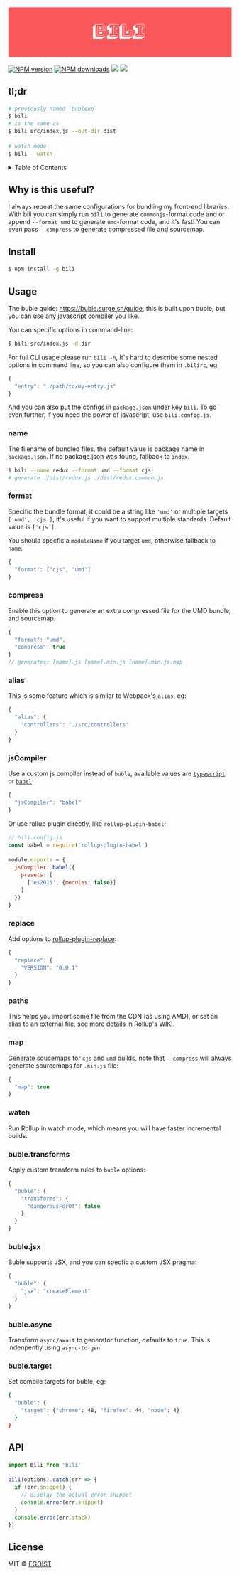 <img src="./media/logo.png" alt="logo"/><br>

<a href="https://npmjs.com/package/bili"><img src="https://img.shields.io/npm/v/bili.svg?style=flat-square" alt="NPM version"></a>
<a href="https://npmjs.com/package/bili"><img src="https://img.shields.io/npm/dm/bili.svg?style=flat-square" alt="NPM downloads"></a>
<a href="https://circleci.com/gh/egoist/bili/tree/master"><img src="https://img.shields.io/circleci/project/egoist/bili/master.svg?style=flat-square"></a>
<a href="https://codecov.io/gh/egoist/bili"><img src="https://img.shields.io/codecov/c/github/egoist/bili.svg?style=flat-square"></a>

## tl;dr

```bash
# previously named `bubleup`
$ bili
# is the same as
$ bili src/index.js --out-dir dist

# watch mode
$ bili --watch
```

<details><summary>Table of Contents</summary>

<!-- toc -->

- [Why is this useful?](#why-is-this-useful)
- [Install](#install)
- [Usage](#usage)
  * [name](#name)
  * [format](#format)
  * [compress](#compress)
  * [async](#async)
  * [alias](#alias)
  * [jsCompiler](#jscompiler)
  * [replace](#replace)
  * [paths](#paths)
  * [map](#map)
  * [watch](#watch)
  * [buble.transforms](#bubletransforms)
  * [buble.jsx](#bublejsx)
  * [target](#target)
- [API](#api)
- [License](#license)

<!-- tocstop -->

</details>

## Why is this useful?

I always repeat the same configurations for bundling my front-end libraries. With bili you can simply run `bili` to generate `commonjs`-format code and or append `--format umd` to generate `umd`-format code, and it's fast! You can even pass `--compress` to generate compressed file and sourcemap.

## Install

```bash
$ npm install -g bili
```

## Usage

The buble guide: https://buble.surge.sh/guide, this is built upon buble, but you can use any [javascript compiler](#jscompiler) you like.

You can specific options in command-line:

```bash
$ bili src/index.js -d dir
```

For full CLI usage please run `bili -h`, It's hard to describe some nested options in command line, so you can also configure them in `.bilirc`, eg:

```js
{
  "entry": "./path/to/my-entry.js"
}
```

And you can also put the configs in `package.json` under key `bili`. To go even further, if you need the power of javascript, use `bili.config.js`.

### name

The filename of bundled files, the default value is package name in `package.json`. If no package.json was found, fallback to `index`.

```bash
$ bili --name redux --format umd --format cjs
# generate ./dist/redux.js ./dist/redux.common.js
```

### format

Specific the bundle format, it could be a string like `'umd'` or multiple targets `['umd', 'cjs']`, it's useful if you want to support multiple standards. Default value is `['cjs']`.

You should specfic a `moduleName` if you target `umd`, otherwise fallback to `name`.

```js
{
  "format": ["cjs", "umd"]
}
```

### compress

Enable this option to generate an extra compressed file for the UMD bundle, and sourcemap.

```js
{
  "format": "umd",
  "compress": true
}
// generates: [name].js [name].min.js [name].min.js.map
```

### alias

This is some feature which is similar to Webpack's `alias`, eg:

```js
{
  "alias": {
    "controllers": "./src/controllers"
  }
}
```

### jsCompiler

Use a custom js compiler instead of `buble`, available values are [`typescript`](https://github.com/egoist/bili-typescript) or [`babel`](https://github.com/egoist/bili-babel):

```js
{
  "jsCompiler": "babel"
}
```

Or use rollup plugin directly, like `rollup-plugin-babel`:

```js
// bili.config.js
const babel = require('rollup-plugin-babel')

module.exports = {
  jsCompiler: babel({
    presets: [
      ['es2015', {modules: false}]
    ]
  })
}
```

### replace

Add options to [rollup-plugin-replace](https://github.com/rollup/rollup-plugin-replace):

```js
{
  "replace": {
    "VERSION": "0.0.1"
  }
}
```

### paths

This helps you import some file from the CDN (as using AMD), or set an alias to an external file, see [more details in Rollup's WIKI](https://github.com/rollup/rollup/wiki/JavaScript-API#paths).

### map

Generate soucemaps for `cjs` and `umd` builds, note that `--compress` will always generate sourcemaps for `.min.js` file:

```js
{
  "map": true
}
```

### watch

Run Rollup in watch mode, which means you will have faster incremental builds.

### buble.transforms

Apply custom transform rules to `buble` options:

```js
{
  "buble": {
    "transforms": {
      "dangerousForOf": false
    }
  }
}

```

### buble.jsx

Buble supports JSX, and you can specfic a custom JSX pragma:

```js
{
  "buble": {
    "jsx": "createElement"
  }
}
```

### buble.async

Transform `async/await` to generator function, defaults to `true`. This is indenpently using `async-to-gen`.

### buble.target

Set compile targets for buble, eg:

```bash
{
  "buble": {
    "target": {"chrome": 48, "firefox": 44, "node": 4}
  }
}
```

## API

```js
import bili from 'bili'

bili(options).catch(err => {
  if (err.snippet) {
    // display the actual error snippet
    console.error(err.snippet)
  }
  console.error(err.stack)
})
```

## License

MIT © [EGOIST](https://github.com/egoist)
